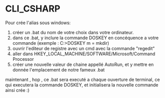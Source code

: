 # CLI_CSHARP

Pour crée l'alias sous windows:

1. créer un .bat du nom de votre choix dans votre ordinateur.
2. dans ce .bat, y inclure la commande DOSKEY en concéquence a votre commande (exemple : C:>DOSKEY m = mkdir)
3. ouvrir l'editeur de registre avec un cmd avec la commande "regedit"
4. aller dans HKEY_LOCAL_MACHINE/SOFTWARE/Microsoft/Command Processor
5. créer une nouvelle valeur de chaine appellé AutoRun, et y mettre en donnée l'emplacement de notre fameux .bat

 
 
maintenant , hop , ce .bat sera executé a chaque ouverture de terminal, ce qui executera la commande DOSKEY, et initialisera la nouvelle commande ainsi crée :)
